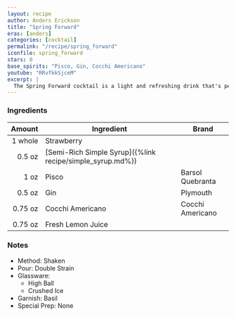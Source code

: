 ```yaml
---
layout: recipe
author: Anders Erickson
title: "Spring Forward"
eras: [anders]
categories: [cocktail]
permalink: "/recipe/spring_forward"
iconfile: spring_forward
stars: 0
base_spirits: "Pisco, Gin, Cocchi Americano"
youtube: "RRvfkkSjceM"
excerpt: |
  The Spring Forward cocktail is a light and refreshing drink that's perfect for the warmer months.
---
```


### Ingredients

|  Amount | Ingredient                                                | Brand            |
| ------: | --------------------------------------------------------- | ---------------- |
| 1 whole | Strawberry                                                |
|  0.5 oz | [Semi-Rich Simple Syrup]({%link recipe/simple_syrup.md%}) |
|    1 oz | Pisco                                                     | Barsol Quebranta |
|  0.5 oz | Gin                                                       | Plymouth         |
| 0.75 oz | Cocchi Americano                                          | Cocchi Americano |
| 0.75 oz | Fresh Lemon Juice                                         |

### Notes

- Method: Shaken
- Pour: Double Strain
- Glassware:
  - High Ball
  - Crushed Ice
- Garnish: Basil
- Special Prep: None
